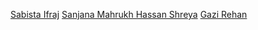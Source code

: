 [Sabista Ifraj](https://github.com/SabistaIfraj)
[Sanjana Mahrukh Hassan Shreya](https://github.com/Sanzana-shreya)
[Gazi Rehan](https://github.com/Gazisama)

